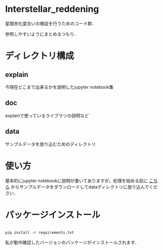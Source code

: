 # Interstellar_reddening

星間赤化度合いの検証を行うためのコード群．

参照しやすいようにまとめるつもり．

# ディレクトリ構成

## explain

今現在どこまで出来るかを説明したjupyter notebook集

## doc

explainで使っているライブラリの説明など

## data

サンプルデータを放り込むためのディレクトリ

# 使い方

基本的にjupyter notebookに説明が書いてありますが，処理を始める前に [こちら](https://drive.google.com/file/d/1ksiTOxEhck9jwN0nhLva0TMAgZxRnh6H/view?usp=sharing "Here") からサンプルデータをダウンロードしてdataディレクトリに放り込んでください．

# パッケージインストール

```

pip install -r requirements.txt

```

私が動作確認したバージョンのパッケージがインストールされます．
